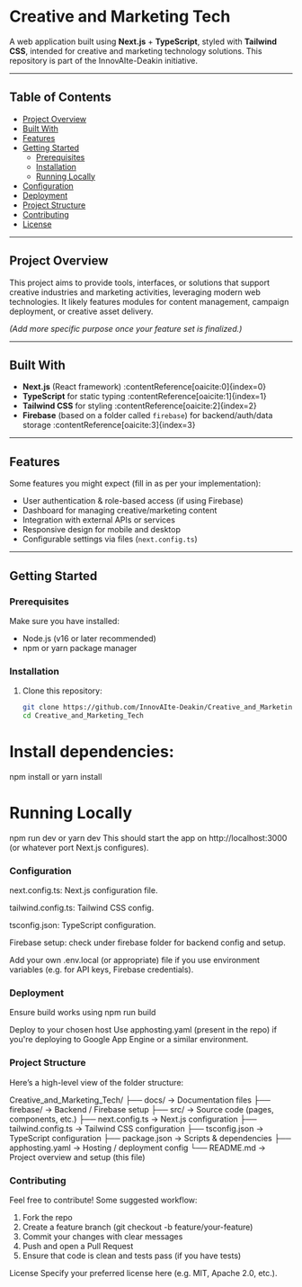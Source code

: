 # Creative and Marketing Tech

A web application built using **Next.js** + **TypeScript**, styled with **Tailwind CSS**, intended for creative and marketing technology solutions. This repository is part of the InnovAIte-Deakin initiative.

---

## Table of Contents

- [Project Overview](#project-overview)  
- [Built With](#built-with)  
- [Features](#features)  
- [Getting Started](#getting-started)  
  - [Prerequisites](#prerequisites)  
  - [Installation](#installation)  
  - [Running Locally](#running-locally)  
- [Configuration](#configuration)  
- [Deployment](#deployment)  
- [Project Structure](#project-structure)  
- [Contributing](#contributing)  
- [License](#license)  

---

## Project Overview

This project aims to provide tools, interfaces, or solutions that support creative industries and marketing activities, leveraging modern web technologies. It likely features modules for content management, campaign deployment, or creative asset delivery.

_(Add more specific purpose once your feature set is finalized.)_

---

## Built With

- **Next.js** (React framework) :contentReference[oaicite:0]{index=0}  
- **TypeScript** for static typing :contentReference[oaicite:1]{index=1}  
- **Tailwind CSS** for styling :contentReference[oaicite:2]{index=2}  
- **Firebase** (based on a folder called `firebase`) for backend/auth/data storage :contentReference[oaicite:3]{index=3}  

---

## Features

Some features you might expect (fill in as per your implementation):

- User authentication & role-based access (if using Firebase)  
- Dashboard for managing creative/marketing content  
- Integration with external APIs or services  
- Responsive design for mobile and desktop  
- Configurable settings via files (`next.config.ts`)  

---

## Getting Started


### Prerequisites
Make sure you have installed:

- Node.js (v16 or later recommended)  
- npm or yarn package manager  


### Installation
1. Clone this repository:  
   ```bash
   git clone https://github.com/InnovAIte-Deakin/Creative_and_Marketing_Tech.git
   cd Creative_and_Marketing_Tech

# Install dependencies:
npm install
or
yarn install

# Running Locally
npm run dev
or
yarn dev
This should start the app on http://localhost:3000 (or whatever port Next.js configures).


### Configuration
next.config.ts: Next.js configuration file. 

tailwind.config.ts: Tailwind CSS config. 

tsconfig.json: TypeScript configuration. 

Firebase setup: check under firebase folder for backend config and setup. 

Add your own .env.local (or appropriate) file if you use environment variables (e.g. for API keys, Firebase credentials).


### Deployment

Ensure build works using
npm run build

Deploy to your chosen host
Use apphosting.yaml (present in the repo) if you're deploying to Google App Engine or a similar environment. 


### Project Structure
Here’s a high-level view of the folder structure:

Creative_and_Marketing_Tech/
├── docs/                     → Documentation files
├── firebase/                 → Backend / Firebase setup
├── src/                      → Source code (pages, components, etc.)
├── next.config.ts            → Next.js configuration
├── tailwind.config.ts        → Tailwind CSS configuration
├── tsconfig.json             → TypeScript configuration
├── package.json              → Scripts & dependencies
├── apphosting.yaml           → Hosting / deployment config
└── README.md                 → Project overview and setup (this file)


### Contributing
Feel free to contribute! Some suggested workflow:
1. Fork the repo
2. Create a feature branch (git checkout -b feature/your-feature)
3. Commit your changes with clear messages
4. Push and open a Pull Request
5. Ensure that code is clean and tests pass (if you have tests)


License
Specify your preferred license here (e.g. MIT, Apache 2.0, etc.).
